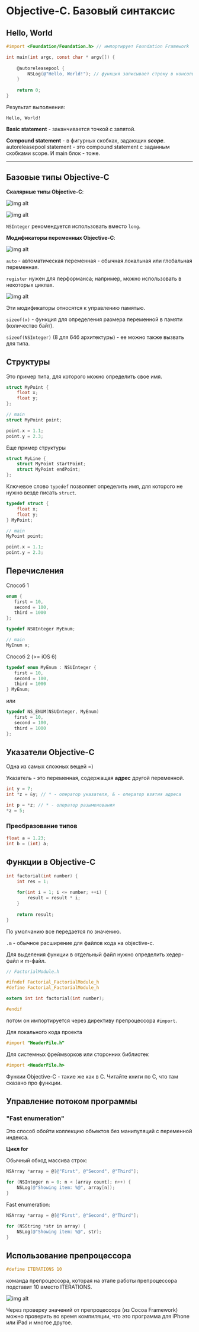 # Objective-C. Базовый синтаксис

## Hello, World

```objectivec
#import <Foundation/Foundation.h> // импортирует Foundation Framework

int main(int argc, const char * argv[]) {
  
    @autoreleasepool {
		NSLog(@"Hello, World!"); // функция записывает строку в консоль
	}
	
	return 0;
}
```

Результат выполнения:

```
Hello, World!
```

__Basic statement__ - заканчивается точкой с запятой.

__Compound statement__ - в фигурных скобках, задающих __*scope*__. autoreleasepool statement - это сompound statement с заданным скобками scope. И main блок - тоже.

---

## Базовые типы Objective-C

__Скалярные типы Objective-C__:

![img alt](images/scalar-types.png "")

![img alt](images/scalar-types-2.png "")

`NSInteger` рекомендуется использовать вместо `long`.

__Модификаторы переменных Objective-C__:

![img alt](images/var-modifiers.png "")

`auto` - автоматическая переменная - обычная локальная или глобальная переменная.

`register` нужен для перформанса; например, можно использовать в некоторых циклах.

![img alt](images/var-modifiers-2.png "")

Эти модификаторы относятся к управлению памятью. 

`sizeof(x)` - функция для определения размера переменной в памяти (количество байт).

`sizeof(NSInteger)` (8 для 64б архитектуры) - ее можно также вызвать для типа.

## Структуры

Это пример типа, для которого можно определить свое имя.

```objectivec
struct MyPoint {
    float x;
	float y;
};

// main
struct MyPoint point;

point.x = 1.1;
point.y = 2.3;
```

Еще пример структуры

```objectivec
struct MyLine {
    struct MyPoint startPoint;
    struct MyPoint endPoint;
};
```

Ключевое слово `typedef` позволяет определить имя, для которого не нужно везде писать `struct`. 

```objectivec
typedef struct {
    float x;
	float y;
} MyPoint;

// main
MyPoint point;

point.x = 1.1;
point.y = 2.3;
```

## Перечисления

Способ 1

```objectivec
enum {
   first = 10,
   second = 100,
   third = 1000
};

typedef NSUInteger MyEnum;

// main
MyEnum x;
```


Способ 2 (>= iOS 6)

```objectivec
typedef enum MyEnum : NSUInteger {
   first = 10,
   second = 100,
   third = 1000
} MyEnum;
```

или

```objectivec
typedef NS_ENUM(NSUInteger, MyEnum)
   first = 10,
   second = 100,
   third = 1000
};
```

## Указатели Objective-C

Одна из самых сложных вещей =)

Указатель - это переменная, содержащая __адрес__ другой переменной.

```objectivec
int y = 7;
int *z = &y; // * - оператор указателя, & - оператор взятия адреса

int p = *z; // * - оператор разыменования
*z = 5;
```

### Преобразование типов

```objectivec
float a = 1.23;
int b = (int) a;
```

## Функции в Objective-C

```objectivec
int factorial(int number) {
    int res = 1;
	
	for(int i = 1; i <= number; ++i) {
	    result = result * i;
	}
	
	return result;
}
```

По умолчанию все передается по значению.

`.m` - обычное расширение для файлов кода на objective-c.

Для выделения функции в отдельный файл нужно определить хедер-файл и m-файл.

```objectivec
// FactorialModule.h

#ifndef Factorial_FactorialModule_h
#define Factorial_FactorialModule_h

extern int int factorial(int number);

#endif
```

потом он импортируется через директиву препроцессора `#import`.

Для локального кода проекта

```objectivec
#import "HeaderFile.h"
```

Для системных фреймворков или сторонних библиотек

```objectivec
#import <HeaderFile.h>
```

Функии Objective-C - такие же как в С. Читайте книги по С, что там сказано про функции.



## Управление потоком программы

### "Fast enumeration"

Это способ обойти коллекцию объектов без манипуляций с переменной индекса.

__Цикл for__

Обычный обход массива строк:

```objectivec
NSArray *array = @[@"First", @"Second", @"Third"];

for (NSInteger n = 0; n < [array count]; n++) {
    NSLog(@"Showing item: %@", array[n]);
}
```

Fast enumeration:

```objectivec
NSArray *array = @[@"First", @"Second", @"Third"];

for (NSString *str in array) {
    NSLog(@"Showing item: %@", str);
}
```


## Использование препроцессора

```objectivec
#define ITERATIONS 10
```

команда препроцессора, которая на этапе работы препроцессора подставит 10 вместо ITERATIONS.

![img alt](images/preproc.png "")

Через проверку значений от препроцессора (из Cocoa Framework) можно проверить во время компиляции, что это программа для iPhone или iPad и многое другое.

